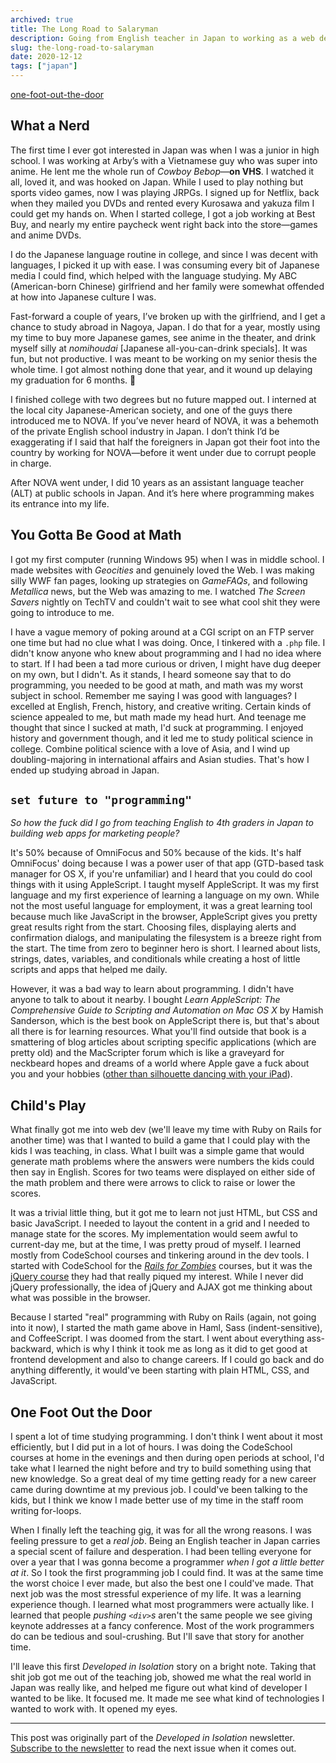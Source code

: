 ```yaml
---
archived: true
title: The Long Road to Salaryman
description: Going from English teacher in Japan to working as a web dev in Japan was a quite a trip.
slug: the-long-road-to-salaryman
date: 2020-12-12
tags: ["japan"]
---
```


[one-foot-out-the-door](#one-foot-out-the-door)

## What a Nerd

The first time I ever got interested in Japan was when I was a junior in high school. I was working at Arby’s with a Vietnamese guy who was super into anime. He lent me the whole run of _Cowboy Bebop_—**on VHS**. I watched it all, loved it, and was hooked on Japan. While I used to play nothing but sports video games, now I was playing JRPGs. I signed up for Netflix, back when they mailed you DVDs and rented every Kurosawa and yakuza film I could get my hands on. When I started college, I got a job working at Best Buy, and nearly my entire paycheck went right back into the store—games and anime DVDs.

I do the Japanese language routine in college, and since I was decent with languages, I picked it up with ease. I was consuming every bit of Japanese media I could find, which helped with the language studying. My ABC (American-born Chinese) girlfriend and her family were somewhat offended at how into Japanese culture I was.

Fast-forward a couple of years, I’ve broken up with the girlfriend, and I get a chance to study abroad in Nagoya, Japan. I do that for a year, mostly using my time to buy more Japanese games, see anime in the theater, and drink myself silly at _nomihoudai_ [Japanese all-you-can-drink specials]. It was fun, but not productive. I was meant to be working on my senior thesis the whole time. I got almost nothing done that year, and it wound up delaying my graduation for 6 months. 🤭

I finished college with two degrees but no future mapped out. I interned at the local city Japanese-American society, and one of the guys there introduced me to NOVA. If you’ve never heard of NOVA, it was a behemoth of the private English school industry in Japan. I don’t think I’d be exaggerating if I said that half the foreigners in Japan got their foot into the country by working for NOVA—before it went under due to corrupt people in charge.

After NOVA went under, I did 10 years as an assistant language teacher (ALT) at public schools in Japan. And it’s here where programming makes its entrance into my life.

## You Gotta Be Good at Math

I got my first computer (running Windows 95) when I was in middle school. I made websites with _Geocities_ and genuinely loved the Web. I was making silly WWF fan pages, looking up strategies on _GameFAQs_, and following _Metallica_ news, but the Web was amazing to me. I watched _The Screen Savers_ nightly on TechTV and couldn't wait to see what cool shit they were going to introduce to me.

I have a vague memory of poking around at a CGI script on an FTP server one time but had no clue what I was doing. Once, I tinkered with a `.php` file. I didn't know anyone who knew about programming and I had no idea where to start. If I had been a tad more curious or driven, I might have dug deeper on my own, but I didn't. As it stands, I heard someone say that to do programming, you needed to be good at math, and math was my worst subject in school. Remember me saying I was good with languages? I excelled at English, French, history, and creative writing. Certain kinds of science appealed to me, but math made my head hurt. And teenage me thought that since I sucked at math, I'd suck at programming. I enjoyed history and government though, and it led me to study political science in college. Combine political science with a love of Asia, and I wind up doubling-majoring in international affairs and Asian studies. That's how I ended up studying abroad in Japan.

## `set future to "programming"`

_So how the fuck did I go from teaching English to 4th graders in Japan to building web apps for marketing people?_

It's 50% because of OmniFocus and 50% because of the kids. It's half OmniFocus' doing because I was a power user of that app (GTD-based task manager for OS X, if you're unfamiliar) and I heard that you could do cool things with it using AppleScript. I taught myself AppleScript. It was my first language and my first experience of learning a language on my own. While not the most useful language for employment, it was a great learning tool because much like JavaScript in the browser, AppleScript gives you pretty great results right from the start. Choosing files, displaying alerts and confirmation dialogs, and manipulating the filesystem is a breeze right from the start. The time from zero to beginner hero is short. I learned about lists, strings, dates, variables, and conditionals while creating a host of little scripts and apps that helped me daily.

However, it was a bad way to learn about programming. I didn't have anyone to talk to about it nearby. I bought _Learn AppleScript: The Comprehensive Guide to Scripting and Automation on Mac OS X_ by Hamish Sanderson, which is the best book on AppleScript there is, but that's about all there is for learning resources. What you'll find outside that book is a smattering of blog articles about scripting specific applications (which are pretty old) and the MacScripter forum which is like a graveyard for neckbeard hopes and dreams of a world where Apple gave a fuck about you and your hobbies ([other than silhouette dancing with your iPad](https://www.youtube.com/watch?v=NlHUz99l-eo)).

## Child's Play

What finally got me into web dev (we'll leave my time with Ruby on Rails for another time) was that I wanted to build a game that I could play with the kids I was teaching, in class. What I built was a simple game that would generate math problems where the answers were numbers the kids could then say in English. Scores for two teams were displayed on either side of the math problem and there were arrows to click to raise or lower the scores.

It was a trivial little thing, but it got me to learn not just HTML, but CSS and basic JavaScript. I needed to layout the content in a grid and I needed to manage state for the scores. My implementation would seem awful to current-day me, but at the time, I was pretty proud of myself. I learned mostly from CodeSchool courses and tinkering around in the dev tools. I started with CodeSchool for the [_Rails for Zombies_](https://www.pluralsight.com/courses/code-school-rails-for-zombies) courses, but it was the [jQuery course](https://www.pluralsight.com/courses/code-school-jquery-the-return-flight) they had that really piqued my interest. While I never did jQuery professionally, the idea of jQuery and AJAX got me thinking about what was possible in the browser.

Because I started "real" programming with Ruby on Rails (again, not going into it now), I started the math game above in Haml, Sass (indent-sensitive), and CoffeeScript. I was doomed from the start. I went about everything ass-backward, which is why I think it took me as long as it did to get good at frontend development and also to change careers. If I could go back and do anything differently, it would've been starting with plain HTML, CSS, and JavaScript.

## One Foot Out the Door

I spent a lot of time studying programming. I don't think I went about it most efficiently, but I did put in a lot of hours. I was doing the CodeSchool courses at home in the evenings and then during open periods at school, I'd take what I learned the night before and try to build something using that new knowledge. So a great deal of my time getting ready for a new career came during downtime at my previous job. I could've been talking to the kids, but I think we know I made better use of my time in the staff room writing for-loops.

When I finally left the teaching gig, it was for all the wrong reasons. I was feeling pressure to get a _real job_. Being an English teacher in Japan carries a special scent of failure and desperation. I had been telling everyone for over a year that I was gonna become a programmer _when I got a little better at it_. So I took the first programming job I could find. It was at the same time the worst choice I ever made, but also the best one I could've made. That next job was the most stressful experience of my life. It was a learning experience though. I learned what most programmers were actually like. I learned that people _pushing `<div>`s_ aren't the same people we see giving keynote addresses at a fancy conference. Most of the work programmers do can be tedious and soul-crushing. But I'll save that story for another time.

I'll leave this first _Developed in Isolation_ story on a bright note. Taking that shit job got me out of the teaching job, showed me what the real world in Japan was really like, and helped me figure out what kind of developer I wanted to be like. It focused me. It made me see what kind of technologies I wanted to work with. It opened my eyes.

---

This post was originally part of the _Developed in Isolation_ newsletter. [Subscribe to the newsletter](https://buttondown.email/developedinisolation) to read the next issue when it comes out.
